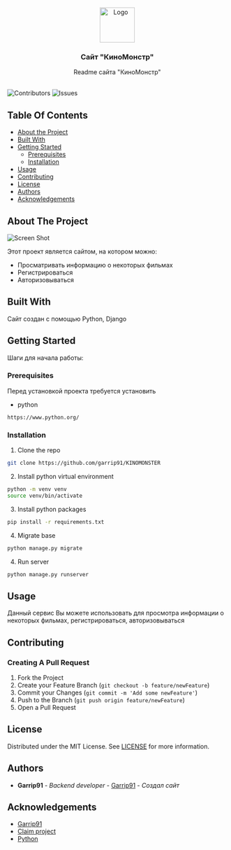 <br/>
<p align="center">
  <a href="https://github.com/garrip91/KINOMONSTER">
    <img src="images/logo.png" alt="Logo" width="80" height="80">
  </a>

  <h3 align="center">Сайт "КиноМонстр"</h3>

  <p align="center">
    Readme сайта "КиноМонстр"
    <br/>
    <br/>
  </p>
</p>

![Contributors](https://img.shields.io/github/contributors/Garrip91/KINOMONSTER?color=dark-green) ![Issues](https://img.shields.io/github/issues/Garrip91/KINOMONSTER) 

## Table Of Contents

* [About the Project](#about-the-project)
* [Built With](#built-with)
* [Getting Started](#getting-started)
  * [Prerequisites](#prerequisites)
  * [Installation](#installation)
* [Usage](#usage)
* [Contributing](#contributing)
* [License](#license)
* [Authors](#authors)
* [Acknowledgements](#acknowledgements)

## About The Project

![Screen Shot](images/screenshot.png)

Этот проект является сайтом, на котором можно:


* Просматривать информацию о некоторых фильмах
* Регистрироваться
* Авторизовываться

## Built With

Сайт создан с помощью Python, Django

## Getting Started

Шаги для начала работы:

### Prerequisites

Перед установкой проекта требуется установить

* python

```
https://www.python.org/
```

### Installation

1. Clone the repo

```sh
git clone https://github.com/garrip91/KINOMONSTER
```


2. Install python virtual environment

```sh
python -m venv venv
source venv/bin/activate
```

3. Install python packages

```sh
pip install -r requirements.txt
```

4. Migrate base

```sh
python manage.py migrate
```

4. Run server

```sh
python manage.py runserver
```

## Usage

Данный сервис Вы можете использовать для просмотра информации о некоторых фильмах, регистрироваться, авторизовываться

## Contributing



### Creating A Pull Request

1. Fork the Project
2. Create your Feature Branch (`git checkout -b feature/newFeature`)
3. Commit your Changes (`git commit -m 'Add some newFeature'`)
4. Push to the Branch (`git push origin feature/newFeature`)
5. Open a Pull Request

## License

Distributed under the MIT License. See [LICENSE](https://github.com/Garrip91/KINOMONSTER/blob/main/LICENSE.md) for more information.

## Authors

* **Garrip91** - *Backend developer* - [Garrip91](https://github.com/garrip91) - *Создал сайт*

## Acknowledgements

* [Garrip91](https://github.com/garrip91)
* [Claim project](https://github.com/garrip91/Claims_Test)
* [Python](https://www.python.org/)

